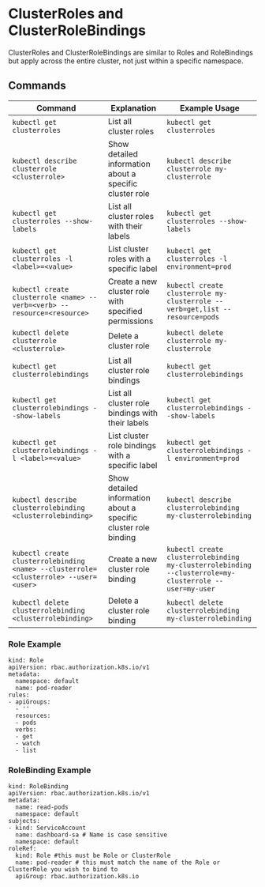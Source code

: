 # ClusterRoles and ClusterRoleBindings

ClusterRoles and ClusterRoleBindings are similar to Roles and RoleBindings but apply across the entire cluster, not just within a specific namespace.

## Commands

| Command | Explanation | Example Usage |
|---------|-------------|---------------|
|`kubectl get clusterroles` |List all cluster roles |`kubectl get clusterroles` |
|`kubectl describe clusterrole <clusterrole>` |Show detailed information about a specific cluster role |`kubectl describe clusterrole my-clusterrole` |
|`kubectl get clusterroles --show-labels` |List all cluster roles with their labels |`kubectl get clusterroles --show-labels` |
|`kubectl get clusterroles -l <label>=<value>` |List cluster roles with a specific label |`kubectl get clusterroles -l environment=prod` |
|`kubectl create clusterrole <name> --verb=<verb> --resource=<resource>` |Create a new cluster role with specified permissions |`kubectl create clusterrole my-clusterrole --verb=get,list --resource=pods` |
|`kubectl delete clusterrole <clusterrole>` |Delete a cluster role |`kubectl delete clusterrole my-clusterrole` |
|`kubectl get clusterrolebindings` |List all cluster role bindings |`kubectl get clusterrolebindings` |
|`kubectl get clusterrolebindings --show-labels` |List all cluster role bindings with their labels |`kubectl get clusterrolebindings --show-labels` |
|`kubectl get clusterrolebindings -l <label>=<value>` |List cluster role bindings with a specific label |`kubectl get clusterrolebindings -l environment=prod` |
|`kubectl describe clusterrolebinding <clusterrolebinding>` |Show detailed information about a specific cluster role binding |`kubectl describe clusterrolebinding my-clusterrolebinding` |
|`kubectl create clusterrolebinding <name> --clusterrole=<clusterrole> --user=<user>` |Create a new cluster role binding |`kubectl create clusterrolebinding my-clusterrolebinding --clusterrole=my-clusterrole --user=my-user` |
|`kubectl delete clusterrolebinding <clusterrolebinding>` |Delete a cluster role binding |`kubectl delete clusterrolebinding my-clusterrolebinding` |

### Role Example

    kind: Role
    apiVersion: rbac.authorization.k8s.io/v1
    metadata:
      namespace: default
      name: pod-reader
    rules:
    - apiGroups:
      - ''
      resources:
      - pods
      verbs:
      - get
      - watch
      - list

### RoleBinding Example

    kind: RoleBinding
    apiVersion: rbac.authorization.k8s.io/v1
    metadata:
      name: read-pods
      namespace: default
    subjects:
    - kind: ServiceAccount
      name: dashboard-sa # Name is case sensitive
      namespace: default
    roleRef:
      kind: Role #this must be Role or ClusterRole
      name: pod-reader # this must match the name of the Role or ClusterRole you wish to bind to
      apiGroup: rbac.authorization.k8s.io
